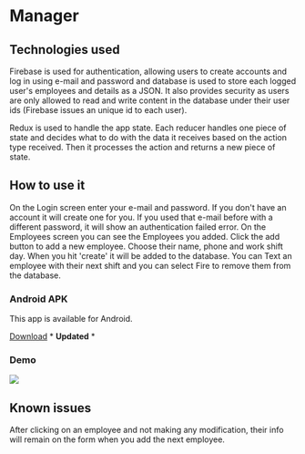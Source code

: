 
# Manager

## Technologies used

Firebase is used for authentication, allowing users to create accounts and log in using e-mail and password and database is used to store each logged user's employees and details as a JSON. It also provides security as users are only allowed to read and write content in the database under their user ids (Firebase issues an unique id to each user).

Redux is used to handle the app state. Each reducer handles one piece of state and decides what to do with the data it receives based on the action type received. Then it processes the action and returns a new piece of state.

## How to use it
On the Login screen enter your e-mail and password. If you don't have an account it will create one for you. If you used that e-mail before with a different password, it will show an authentication failed error.
On the Employees screen you can see the Employees you added. Click the add button to add a new employee. Choose their name, phone and work shift day. When you hit 'create' it will be added to the database. 
You can Text an employee with their next shift and you can select Fire to remove them from the database.

### Android APK
This app is available for Android.

[Download](https://github.com/she-dev/Manager/files/643973/manager-latest.apk.zip) * **Updated** *

### Demo
![](http://i.imgur.com/exKbvcs.gif)

## Known issues
After clicking on an employee and not making any modification, their info will remain on the form when you add the next employee.
